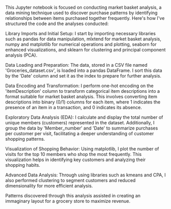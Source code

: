 This Jupyter notebook is focused on conducting market basket analysis, a data mining technique used to discover purchase patterns by identifying relationships between items purchased together frequently. Here's how I've structured the code and the analyses conducted:

Library Imports and Initial Setup: I start by importing necessary libraries such as pandas for data manipulation, mlxtend for market basket analysis, numpy and matplotlib for numerical operations and plotting, seaborn for enhanced visualizations, and sklearn for clustering and principal component analysis (PCA).

Data Loading and Preparation: The data, stored in a CSV file named 'Groceries_dataset.csv', is loaded into a pandas DataFrame. I sort this data by the 'Date' column and set it as the index to prepare for further analysis.

Data Encoding and Transformation: I perform one-hot encoding on the 'itemDescription' column to transform categorical item descriptions into a format suitable for market basket analysis. This involves converting item descriptions into binary (0/1) columns for each item, where 1 indicates the presence of an item in a transaction, and 0 indicates its absence.

Exploratory Data Analysis (EDA): I calculate and display the total number of unique members (customers) represented in the dataset. Additionally, I group the data by 'Member_number' and 'Date' to summarize purchases per customer per visit, facilitating a deeper understanding of customer shopping patterns.

Visualization of Shopping Behavior: Using matplotlib, I plot the number of visits for the top 10 members who shop the most frequently. This visualization helps in identifying key customers and analyzing their shopping habits.

Advanced Data Analysis: Through using libraries such as kmeans and CPA, I also performed clustering to segment customers and reduced dimensionality for more efficient analysis.

Patterns discovered through this analysis assisted in creating an immaginary layout for a grocery store to maximize revenue.
